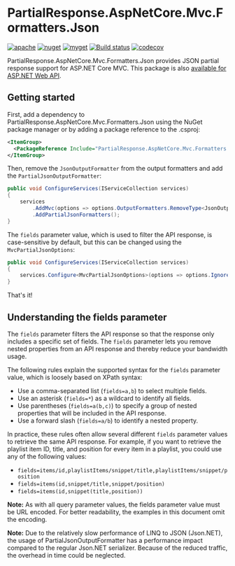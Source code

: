# PartialResponse.AspNetCore.Mvc.Formatters.Json

[![apache](https://img.shields.io/badge/license-Apache%202-green.svg)](https://raw.githubusercontent.com/dotarj/PartialResponse.AspNetCore.Mvc.Formatters.Json/master/LICENSE)
[![nuget](https://img.shields.io/nuget/v/PartialResponse.AspNetCore.Mvc.Formatters.Json.svg)](https://www.nuget.org/packages/PartialResponse.AspNetCore.Mvc.Formatters.Json)
[![myget](https://img.shields.io/myget/partialresponse/v/PartialResponse.AspNetCore.Mvc.Formatters.Json.svg)](https://www.myget.org/feed/partialresponse/package/nuget/PartialResponse.AspNetCore.Mvc.Formatters.Json)
[![Build status](https://ci.appveyor.com/api/projects/status/y8kahoej4avaqwwm?svg=true)](https://ci.appveyor.com/project/dotarj/partialresponse-aspnetcore-mvc-formatters-json)
[![codecov](https://codecov.io/gh/dotarj/PartialResponse.AspNetCore.Mvc.Formatters.Json/branch/master/graph/badge.svg)](https://codecov.io/gh/dotarj/PartialResponse.AspNetCore.Mvc.Formatters.Json)

PartialResponse.AspNetCore.Mvc.Formatters.Json provides JSON partial response support for ASP.NET Core MVC. This package is also [available for ASP.NET Web API](https://www.nuget.org/packages/WebApi.PartialResponse/).

## Getting started

First, add a dependency to PartialResponse.AspNetCore.Mvc.Formatters.Json using the NuGet package manager or by adding a package reference to the .csproj:

```xml
<ItemGroup>
  <PackageReference Include="PartialResponse.AspNetCore.Mvc.Formatters.Json" Version="x.x.x" />
</ItemGroup>
```

Then, remove the `JsonOutputFormatter` from the output formatters and add the `PartialJsonOutputFormatter`:

```csharp
public void ConfigureServices(IServiceCollection services)
{
    services
        .AddMvc(options => options.OutputFormatters.RemoveType<JsonOutputFormatter>())
        .AddPartialJsonFormatters();
}
```

The `fields` parameter value, which is used to filter the API response, is case-sensitive by default, but this can be changed using the `MvcPartialJsonOptions`:

```csharp
public void ConfigureServices(IServiceCollection services)
{
    services.Configure<MvcPartialJsonOptions>(options => options.IgnoreCase = true);
}
```

That's it!

## Understanding the fields parameter

The `fields` parameter filters the API response so that the response only includes a specific set of fields. The `fields` parameter lets you remove nested properties from an API response and thereby reduce your bandwidth usage.

The following rules explain the supported syntax for the `fields` parameter value, which is loosely based on XPath syntax:

* Use a comma-separated list (`fields=a,b`) to select multiple fields.
* Use an asterisk (`fields=*`) as a wildcard to identify all fields.
* Use parentheses (`fields=a(b,c)`) to specify a group of nested properties that will be included in the API response.
* Use a forward slash (`fields=a/b`) to identify a nested property.

In practice, these rules often allow several different `fields` parameter values to retrieve the same API response. For example, if you want to retrieve the playlist item ID, title, and position for every item in a playlist, you could use any of the following values:

* `fields=items/id,playlistItems/snippet/title,playlistItems/snippet/position`
* `fields=items(id,snippet/title,snippet/position)`
* `fields=items(id,snippet(title,position))`

**Note:** As with all query parameter values, the fields parameter value must be URL encoded. For better readability, the examples in this document omit the encoding.

**Note:** Due to the relatively slow performance of LINQ to JSON (Json.NET), the usage of PartialJsonOutputFormatter has a performance impact compared to the regular Json.NET serializer. Because of the reduced traffic, the overhead in time could be neglected.